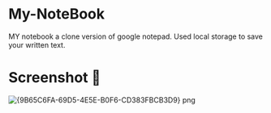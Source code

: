 # My-NoteBook
MY notebook a clone version of google notepad. Used local storage to save your written text.

# Screenshot 🎫

![{9B65C6FA-69D5-4E5E-B0F6-CD383FBCB3D9} png](https://user-images.githubusercontent.com/70909882/116355545-9f952d00-a817-11eb-9ff6-c99708958916.jpg)
